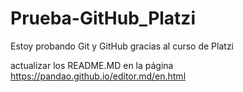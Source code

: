 # Prueba-GitHub_Platzi
Estoy probando Git y GitHub gracias al curso de Platzi


actualizar los README.MD en la página https://pandao.github.io/editor.md/en.html
